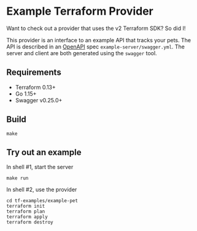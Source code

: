# Example Terraform Provider

Want to check out a provider that uses the v2 Terraform SDK? So did I!

This provider is an interface to an example API that tracks your pets. The API is described in
an [OpenAPI](https://swagger.io/specification/) spec `example-server/swagger.yml`. The server and client are both
generated using the `swagger` tool.

## Requirements

- Terraform 0.13+
- Go 1.15+
- Swagger v0.25.0+

## Build

```shell
make
```

## Try out an example

In shell #1, start the server

```shell
make run
```

In shell #2, use the provider

```shell
cd tf-examples/example-pet
terraform init
terraform plan
terraform apply
terraform destroy
```
